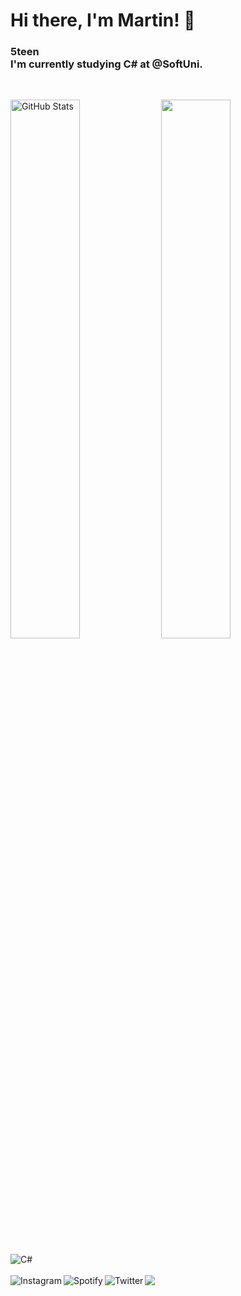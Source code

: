 # Hi there, I'm Martin! 👋

### 5teen <br> I'm currently studying C# at @SoftUni.

<br>

<a href="#"><img align="center" width="47%" src="https://github-readme-stats.vercel.app/api?username=Marti2509&show_icons=true&theme=tokyonight&include_all_commits=true&hide_border=true" alt="GitHub Stats" /></a> <a href="#"><img align="center" width="47%" src="https://github-readme-stats.vercel.app/api/top-langs/?username=Marti2509&layout=compact&theme=tokyonight&hide_border=true" /></a>

<a href="https://docs.microsoft.com/en-us/dotnet/csharp/"><img align="left" src="https://img.shields.io/badge/C%23-239120?style=for-the-badge&logo=c-sharp&logoColor=white" alt="C#" /></a>
<br>
<br>
<a href="https://www.instagram.com/_simov__/"><img align="left" src="https://img.shields.io/badge/Instagram-E4405F?style=for-the-badge&logo=instagram&logoColor=white" alt="Instagram" /></a>
<a href="https://open.spotify.com/user/vxkql0zhf1k16yscw2sjawqb8"><img align="left" src="https://img.shields.io/badge/Spotify-1ED760?&style=for-the-badge&logo=spotify&logoColor=white" alt="Spotify" /></a>
![](https://dcbadge.vercel.app/api/shield/939464105520140328?style=&theme=default-inverted)
<a href="https://twitter.com/_simov__"><img align="left" src="https://img.shields.io/badge/Twitter-1DA1F2?style=for-the-badge&logo=twitter&logoColor=white" alt="Twitter" /></a>
